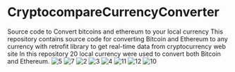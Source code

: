 # CryptocompareCurrencyConverter
Source code to Convert bitcoins and ethereum to your local currency 
This repository contains source code for converting Bitcoin and Ethereum to any currency with retrofit library to get real-time data from cryptocurrency web site 
In this repository 20 local currency were used to convert both Bitcoin and Ethereum. 
![5](https://user-images.githubusercontent.com/32623706/46236261-da8c0700-c375-11e8-838d-aa697f1f449c.png)
![7](https://user-images.githubusercontent.com/32623706/46236262-da8c0700-c375-11e8-88c5-3cb54f46e1f7.png)
![2](https://user-images.githubusercontent.com/32623706/46236263-db249d80-c375-11e8-91dd-8a8f31739852.png)
![3](https://user-images.githubusercontent.com/32623706/46236264-db249d80-c375-11e8-8e35-f97d9120d7e7.png)
![4](https://user-images.githubusercontent.com/32623706/46236265-dbbd3400-c375-11e8-8b5f-bb75a785473d.png)
![11](https://user-images.githubusercontent.com/32623706/46236276-ea0b5000-c375-11e8-8b28-ea6cac44b718.png)
![12](https://user-images.githubusercontent.com/32623706/46236277-ebd51380-c375-11e8-9e44-c2838915a57d.png)
![10](https://user-images.githubusercontent.com/32623706/46236279-ed064080-c375-11e8-902d-62a4fe852f7d.png)
